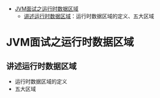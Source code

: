 - [JVM面试之运行时数据区域](#JVM面试之运行时数据区域)
  - [讲述运行时数据区域](#讲述运行时数据区域)：运行时数据区域的定义、五大区域

# JVM面试之运行时数据区域

## 讲述运行时数据区域

- 运行时数据区域的定义
- 五大区域

